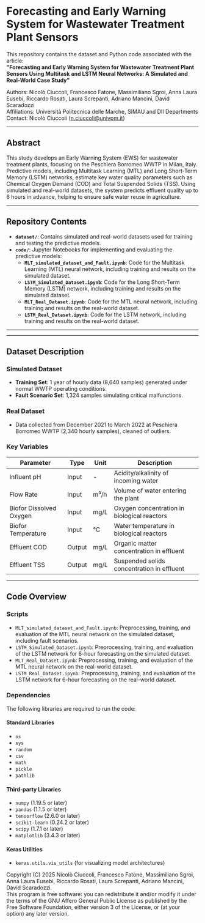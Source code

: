# Forecasting and Early Warning System for Wastewater Treatment Plant Sensors

This repository contains the dataset and Python code associated with the article:  
**"Forecasting and Early Warning System for Wastewater Treatment Plant Sensors Using Multitask and LSTM Neural Networks: A Simulated and Real-World Case Study"**  

Authors: Nicolò Ciuccoli, Francesco Fatone, Massimiliano Sgroi, Anna Laura Eusebi, Riccardo Rosati, Laura Screpanti, Adriano Mancini, David Scaradozzi  
Affiliations: Università Politecnica delle Marche, SIMAU and DII Departments  
Contact: Nicolò Ciuccoli ([n.ciuccoli@univpm.it](mailto:n.ciuccoli@univpm.it))  

---

## Abstract
This study develops an Early Warning System (EWS) for wastewater treatment plants, focusing on the Peschiera Borromeo WWTP in Milan, Italy. Predictive models, including Multitask Learning (MTL) and Long Short-Term Memory (LSTM) networks, estimate key water quality parameters such as Chemical Oxygen Demand (COD) and Total Suspended Solids (TSS). Using simulated and real-world datasets, the system predicts effluent quality up to 6 hours in advance, helping to ensure safe water reuse in agriculture.

---

## Repository Contents
- **`dataset/`**: Contains simulated and real-world datasets used for training and testing the predictive models.
- **`code/`**: Jupyter Notebooks for implementing and evaluating the predictive models:
  - **`MLT_simulated_dataset_and_Fault.ipynb`**: Code for the Multitask Learning (MTL) neural network, including training and results on the simulated dataset.
  - **`LSTM_Simulated_Dataset.ipynb`**: Code for the Long Short-Term Memory (LSTM) network, including training and results on the simulated dataset.
  - **`MLT_Real_Dataset.ipynb`**: Code for the MTL neural network, including training and results on the real-world dataset.
  - **`LSTM_Real_Dataset.ipynb`**: Code for the LSTM network, including training and results on the real-world dataset.

---
---

## Dataset Description
### **Simulated Dataset**
- **Training Set**: 1 year of hourly data (8,640 samples) generated under normal WWTP operating conditions.
- **Fault Scenario Set**: 1,324 samples simulating critical malfunctions.

### **Real Dataset**
- Data collected from December 2021 to March 2022 at Peschiera Borromeo WWTP (2,340 hourly samples), cleaned of outliers.  

### **Key Variables**
| Parameter           | Type     | Unit  | Description                              |
|---------------------|----------|-------|------------------------------------------|
| Influent pH         | Input    | -     | Acidity/alkalinity of incoming water     |
| Flow Rate           | Input    | m³/h  | Volume of water entering the plant       |
| Biofor Dissolved Oxygen | Input | mg/L  | Oxygen concentration in biological reactors |
| Biofor Temperature  | Input    | °C    | Water temperature in biological reactors |
| Effluent COD        | Output   | mg/L  | Organic matter concentration in effluent |
| Effluent TSS        | Output   | mg/L  | Suspended solids concentration in effluent |

---

## Code Overview
### **Scripts**
- `MLT_simulated_dataset_and_Fault.ipynb`: Preprocessing, training, and evaluation of the MTL neural network on the simulated dataset, including fault scenarios.
- `LSTM_Simulated_Dataset.ipynb`: Preprocessing, training, and evaluation of the LSTM network for 6-hour forecasting on the simulated dataset.
- `MLT_Real_Dataset.ipynb`: Preprocessing, training, and evaluation of the MTL neural network on the real-world dataset.
- `LSTM_Real_Dataset.ipynb`: Preprocessing, training, and evaluation of the LSTM network for 6-hour forecasting on the real-world dataset.





### Dependencies
The following libraries are required to run the code:

#### **Standard Libraries**
- `os`
- `sys`
- `random`
- `csv`
- `math`
- `pickle`
- `pathlib`

#### **Third-party Libraries**
- `numpy` (1.19.5 or later)
- `pandas` (1.1.5 or later)
- `tensorflow` (2.6.0 or later)
- `scikit-learn` (0.24.2 or later)
- `scipy` (1.7.1 or later)
- `matplotlib` (3.4.3 or later)

#### **Keras Utilities**
- `keras.utils.vis_utils` (for visualizing model architectures)


Copyright (C) 2025 Nicolò Ciuccoli, Francesco Fatone, Massimiliano Sgroi, Anna Laura Eusebi, Riccardo Rosati, Laura Screpanti, Adriano Mancini, David Scaradozzi.  
This program is free software: you can redistribute it and/or modify it under the terms of the GNU Affero General Public License as published by the Free Software Foundation, either version 3 of the License, or (at your option) any later version.